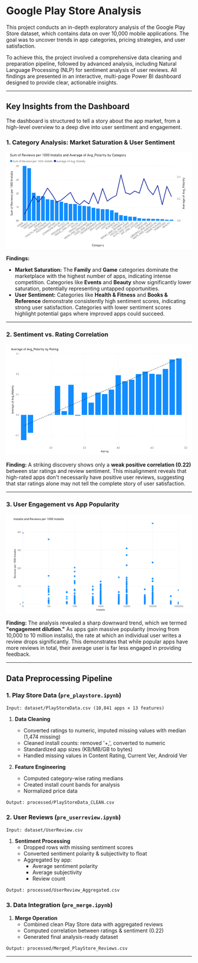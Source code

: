 # Google Play Store Analysis

This project conducts an in-depth exploratory analysis of the Google Play Store dataset, which contains data on over 10,000 mobile applications. The goal was to uncover trends in app categories, pricing strategies, and user satisfaction.

To achieve this, the project involved a comprehensive data cleaning and preparation pipeline, followed by advanced analysis, including Natural Language Processing (NLP) for sentiment analysis of user reviews. All findings are presented in an interactive, multi-page Power BI dashboard designed to provide clear, actionable insights.

---

## Key Insights from the Dashboard

The dashboard is structured to tell a story about the app market, from a high-level overview to a deep dive into user sentiment and engagement.

### 1. Category Analysis: Market Saturation & User Sentiment

![Category Analysis](Images/image3.png)

**Findings:** 
- **Market Saturation:** The **Family** and **Game** categories dominate the marketplace with the highest number of apps, indicating intense competition. Categories like **Events** and **Beauty** show significantly lower saturation, potentially representing untapped opportunities.
- **User Sentiment:** Categories like **Health & Fitness** and **Books & Reference** demonstrate consistently high sentiment scores, indicating strong user satisfaction. Categories with lower sentiment scores highlight potential gaps where improved apps could succeed.

---

### 2. Sentiment vs. Rating Correlation

![Sentiment vs Rating Correlation](Images/image1.png)

**Finding:** A striking discovery shows only a **weak positive correlation (0.22)** between star ratings and review sentiment. This misalignment reveals that high-rated apps don't necessarily have positive user reviews, suggesting that star ratings alone may not tell the complete story of user satisfaction.

---

### 3. User Engagement vs App Popularity

![Engagement vs Popularity](Images/image2.png)

**Finding:** The analysis revealed a sharp downward trend, which we termed **"engagement dilution."** As apps gain massive popularity (moving from 10,000 to 10 million installs), the rate at which an individual user writes a review drops significantly. This demonstrates that while popular apps have more reviews in total, their average user is far less engaged in providing feedback.

---

## Data Preprocessing Pipeline

### 1. Play Store Data (`pre_playstore.ipynb`)
```
Input: dataset/PlayStoreData.csv (10,841 apps × 13 features)
```
1. **Data Cleaning**
   - Converted ratings to numeric, imputed missing values with median (1,474 missing)
   - Cleaned install counts: removed '+,', converted to numeric
   - Standardized app sizes (KB/MB/GB to bytes)
   - Handled missing values in Content Rating, Current Ver, Android Ver

2. **Feature Engineering**
   - Computed category-wise rating medians
   - Created install count bands for analysis
   - Normalized price data

```
Output: processed/PlayStoreData_CLEAN.csv
```

### 2. User Reviews (`pre_userreview.ipynb`)
```
Input: dataset/UserReview.csv
```
1. **Sentiment Processing**
   - Dropped rows with missing sentiment scores
   - Converted sentiment polarity & subjectivity to float
   - Aggregated by app:
     - Average sentiment polarity
     - Average subjectivity
     - Review count

```
Output: processed/UserReview_Aggregated.csv
```

### 3. Data Integration (`pre_merge.ipynb`)
1. **Merge Operation**
   - Combined clean Play Store data with aggregated reviews
   - Computed correlation between ratings & sentiment (0.22)
   - Generated final analysis-ready dataset

```
Output: processed/Merged_PlayStore_Reviews.csv
```

---

